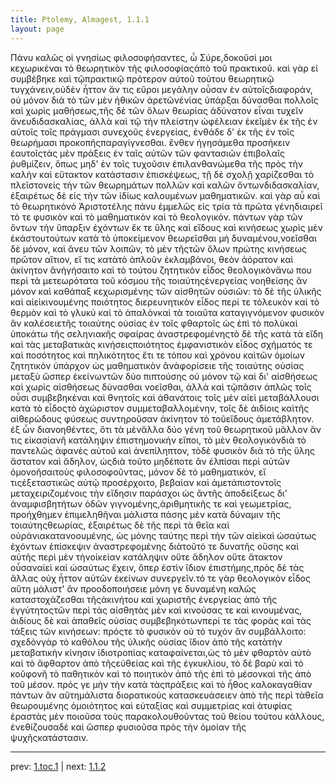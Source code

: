 ```yaml
---
title: Ptolemy, Almagest, 1.1.1
layout: page
---
```


Πάνυ καλῶς οἱ γνησίως φιλοσοφήσαντες, ὦ Σύρε,δοκοῦσί μοι κεχωρικέναι τὸ θεωρητικὸν τῆς φιλοσοφίαςἀπὸ τοῦ πρακτικοῦ. καὶ γὰρ εἰ συμβέβηκε καὶ τῷπρακτικῷ πρότερον αὐτοῦ τούτου θεωρητικῷ τυγχάνειν,οὐδὲν ἧττον ἄν τις εὕροι μεγάλην οὖσαν ἐν αὐτοῖςδιαφοράν, οὐ μόνον διὰ τὸ τῶν μὲν ἠθικῶν ἀρετῶνἐνίας ὑπάρξαι δύνασθαι πολλοῖς καὶ χωρὶς μαθήσεως,τῆς δὲ τῶν ὅλων θεωρίας ἀδύνατον εἶναι τυχεῖν ἄνευδιδασκαλίας, ἀλλὰ καὶ τῷ τὴν πλείστην ὠφέλειαν ἐκεῖμὲν ἐκ τῆς ἐν αὐτοῖς τοῖς πράγμασι συνεχοῦς ἐνεργείας, ἐνθάδε δ' ἐκ τῆς ἐν τοῖς θεωρήμασι προκοπῆςπαραγίγνεσθαι. ἔνθεν ἡγησάμεθα προσήκειν ἑαυτοῖςτὰς μὲν πράξεις ἐν ταῖς αὐτῶν τῶν φαντασιῶν ἐπιβολαῖς ῥυθμίζειν, ὅπως μηδ' ἐν τοῖς τυχοῦσιν ἐπιλανθανώμεθα τῆς πρὸς τὴν καλὴν καὶ εὔτακτον κατάστασιν ἐπισκέψεως, τῇ δὲ σχολῇ χαρίζεσθαι τὸ πλεῖστονεἰς τὴν τῶν θεωρημάτων πολλῶν καὶ καλῶν ὄντωνδιδασκαλίαν, ἐξαιρέτως δὲ εἰς τὴν τῶν ἰδίως καλουμένων μαθηματικῶν. καὶ γὰρ αὖ καὶ τὸ θεωρητικὸνὁ Ἀριστοτέλης πάνυ ἐμμελῶς εἰς τρία τὰ πρῶτα γένηδιαιρεῖ τό τε φυσικὸν καὶ τὸ μαθηματικὸν καὶ τὸ θεολογικόν. πάντων γὰρ τῶν ὄντων τὴν ὕπαρξιν ἐχόντων ἔκ τε ὕλης καὶ εἴδους καὶ κινήσεως χωρὶς μὲν ἑκάστουτούτων κατὰ τὸ ὑποκείμενον θεωρεῖσθαι μὴ δυναμένου,νοεῖσθαι δὲ μόνον, καὶ ἄνευ τῶν λοιπῶν, τὸ μὲν τῆςτῶν ὅλων πρώτης κινήσεως πρῶτον αἴτιον, εἴ τις κατὰτὸ ἁπλοῦν ἐκλαμβάνοι, θεὸν ἀόρατον καὶ ἀκίνητον ἂνἡγήσαιτο καὶ τὸ τούτου ζητητικὸν εἶδος θεολογικὸνἄνω που περὶ τὰ μετεωρότατα τοῦ κόσμου τῆς τοιαύτηςἐνεργείας νοηθείσης ἂν μόνον καὶ καθάπαξ κεχωρισμένης τῶν αἰσθητῶν οὐσιῶν: τὸ δὲ τῆς ὑλικῆς καὶ αἰεὶκινουμένης ποιότητος διερευνητικὸν εἶδος περί τε τὸλευκὸν καὶ τὸ θερμὸν καὶ τὸ γλυκὺ καὶ τὸ ἁπαλὸνκαὶ τὰ τοιαῦτα καταγιγνόμενον φυσικὸν ἂν καλέσειετῆς τοιαύτης οὐσίας ἐν τοῖς φθαρτοῖς ὡς ἐπὶ τὸ πολὺκαὶ ὑποκάτω τῆς σεληνιακῆς σφαίρας ἀναστρεφομένηςτὸ δὲ τῆς κατὰ τὰ εἴδη καὶ τὰς μεταβατικὰς κινήσειςποιότητος ἐμφανιστικὸν εἶδος σχήματός τε καὶ ποσότητος καὶ πηλικότητος ἔτι τε τόπου καὶ χρόνου καὶτῶν ὁμοίων ζητητικὸν ὑπάρχον ὡς μαθηματικὸν ἂνἀφορίσειε τῆς τοιαύτης οὐσίας μεταξὺ ὥσπερ ἐκείνωντῶν δύο πιπτούσης οὐ μόνον τῷ καὶ δι' αἰσθήσεως καὶ χωρὶς αἰσθήσεως δύνασθαι νοεῖσθαι, ἀλλὰ καὶ τῷπᾶσιν ἁπλῶς τοῖς οὖσι συμβεβηκέναι καὶ θνητοῖς καὶ ἀθανάτοις τοῖς μὲν αἰεὶ μεταβάλλουσι κατὰ τὸ εἶδοςτὸ ἀχώριστον συμμεταβαλλομένην, τοῖς δὲ ἀιδίοις καὶτῆς αἰθερώδους φύσεως συντηροῦσαν ἀκίνητον τὸ τοῦεἴδους ἀμετάβλητον. ἐξ ὧν διανοηθέντες, ὅτι τὰ μὲνἄλλα δύο γένη τοῦ θεωρητικοῦ μᾶλλον ἄν τις εἰκασίανἢ κατάληψιν ἐπιστημονικὴν εἴποι, τὸ μὲν θεολογικὸνδιὰ τὸ παντελῶς ἀφανὲς αὐτοῦ καὶ ἀνεπίληπτον, τὸδὲ φυσικὸν διὰ τὸ τῆς ὕλης ἄστατον καὶ ἄδηλον, ὡςδιὰ τοῦτο μηδέποτε ἂν ἐλπίσαι περὶ αὐτῶν ὁμονοῆσαιτοὺς φιλοσοφοῦντας, μόνον δὲ τὸ μαθηματικόν, εἴ τιςἐξεταστικῶς αὐτῷ προσέρχοιτο, βεβαίαν καὶ ἀμετάπιστοντοῖς μεταχειριζομένοις τὴν εἴδησιν παράσχοι ὡς ἂντῆς ἀποδείξεως δι' ἀναμφισβητήτων ὁδῶν γιγνομένης,ἀριθμητικῆς τε καὶ γεωμετρίας, προήχθημεν ἐπιμεληθῆναι μάλιστα πάσης μὲν κατὰ δύναμιν τῆς τοιαύτηςθεωρίας, ἐξαιρέτως δὲ τῆς περὶ τὰ θεῖα καὶ οὐράνιακατανοουμένης, ὡς μόνης ταύτης περὶ τὴν τῶν αἰεὶκαὶ ὡσαύτως ἐχόντων ἐπίσκεψιν ἀναστρεφομένης διὰτοῦτό τε δυνατῆς οὔσης καὶ αὐτῆς περὶ μὲν τὴνοἰκείαν κατάληψιν οὔτε ἄδηλον οὔτε ἄτακτον οὖσαναἰεὶ καὶ ὡσαύτως ἔχειν, ὅπερ ἐστὶν ἴδιον ἐπιστήμης,πρὸς δὲ τὰς ἄλλας οὐχ ἧττον αὐτῶν ἐκείνων συνεργεῖν.τό τε γὰρ θεολογικὸν εἶδος αὕτη μάλιστ' ἂν προοδοποιήσειε μόνη γε δυναμένη καλῶς καταστοχάζεσθαι τῆςἀκινήτου καὶ χωριστῆς ἐνεργείας ἀπὸ τῆς ἐγγύτητοςτῶν περὶ τὰς αἰσθητὰς μὲν καὶ κινούσας τε καὶ κινουμένας, ἀιδίους δὲ καὶ ἀπαθεῖς οὐσίας συμβεβηκότωνπερί τε τὰς φορὰς καὶ τὰς τάξεις τῶν κινήσεων: πρόςτε τὸ φυσικὸν οὐ τὸ τυχὸν ἂν συμβάλλοιτο: σχεδὸνγὰρ τὸ καθόλου τῆς ὑλικῆς οὐσίας ἴδιον ἀπὸ τῆς κατὰτὴν μεταβατικὴν κίνησιν ἰδιοτροπίας καταφαίνεται,ὡς τὸ μὲν φθαρτὸν αὐτὸ καὶ τὸ ἄφθαρτον ἀπὸ τῆςεὐθείας καὶ τῆς ἐγκυκλίου, τὸ δὲ βαρὺ καὶ τὸ κοῦφονἢ τὸ παθητικὸν καὶ τὸ ποιητικὸν ἀπὸ τῆς ἐπὶ τὸ μέσονκαὶ τῆς ἀπὸ τοῦ μέσον. πρός γε μὴν τὴν κατὰ τὰςπράξεις καὶ τὸ ἦθος καλοκαγαθίαν πάντων ἂν αὕτημάλιστα διορατικοὺς κατασκευάσειεν ἀπὸ τῆς περὶ τὰθεῖα θεωρουμένης ὁμοιότητος καὶ εὐταξίας καὶ συμμετρίας καὶ ἀτυφίας ἐραστὰς μὲν ποιοῦσα τοὺς παρακολουθοῦντας τοῦ θείου τούτου κάλλους, ἐνεθίζουσαδὲ καὶ ὥσπερ φυσιοῦσα πρὸς τὴν ὁμοίαν τῆς ψυχῆςκατάστασιν.

---

prev: [1.toc.1](../1.toc.1/) | next: [1.1.2](../1.1.2/)

